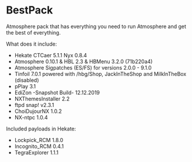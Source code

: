 # BestPack

Atmosphere pack that has everything you need to run Atmosphere and get the best of everything.

What does it include:

* Hekate CTCaer 5.1.1 Nyx 0.8.4
* Atmosphere 0.10.1 & HBL 2.3 & HBMenu 3.2.0 (71b220a4)
* Atmosphere Sigpatches (ES/FS) for versions 2.0.0 - 9.1.0
* Tinfoil 7.0.1 powered with /hbg/Shop, JackInTheShop and MilkInTheBox (disabled)
* pPlay 3.1
* EdiZon -Snapshot Build- 12.12.2019
* NXThemesInstaller 2.2
* ftpd snap! v2.3.1
* ChoiDujourNX 1.0.2
* NX-ntpc 1.0.4

Included payloads in Hekate:

* Lockpick_RCM 1.8.0
* Incognito_RCM 0.4.1
* TegraExplorer 1.1.1
 
